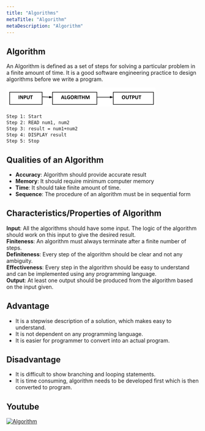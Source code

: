 ```yaml
---
title: "Algorithms"
metaTitle: "Algorithm"
metaDescription: "Algorithm"
---
```


## Algorithm

An Algorithm is defined as a set of steps for solving a particular problem in a finite amount of time. It is a good software engineering practice to design algorithms before we write a program.

![Algorithm](img/algorithm.png)
```algorithm
Step 1: Start
Step 2: READ num1, num2
Step 3: result = num1+num2
Step 4: DISPLAY result
Step 5: Stop
```

## Qualities of an Algorithm
- **Accuracy**: Algorithm should provide accurate result
- **Memory**: It should require minimum computer memory
- **Time**: It should take finite amount of time.
- **Sequence**: The procedure of an algorithm must be in sequential form

## Characteristics/Properties of Algorithm
**Input**: All the algorithms should have some input. The logic of the algorithm should work on this input to give the desired result.<br />
**Finiteness**: An algorithm must always terminate after a finite number of steps.<br />
**Definiteness**: Every step of the algorithm should be clear and not any ambiguity.<br />
**Effectiveness**: Every step in the algorithm should be easy to understand and can be implemented using any programming language.<br />
**Output**: At least one output should be produced from the algorithm based on the input given.<br />

## Advantage
- It is a stepwise description of a solution, which makes easy to understand.
- It is not dependent on any programming language.
- It is easier for programmer to convert into an actual program.

## Disadvantage
- It is difficult to show branching and looping statements.
- It is time consuming, algorithm needs to be developed first which is then converted to program.

## Youtube
[![Algorithm](http://img.youtube.com/vi/DEt5S3E_w1A/0.jpg)](http://www.youtube.com/watch?v=DEt5S3E_w1A "Algorithm")



